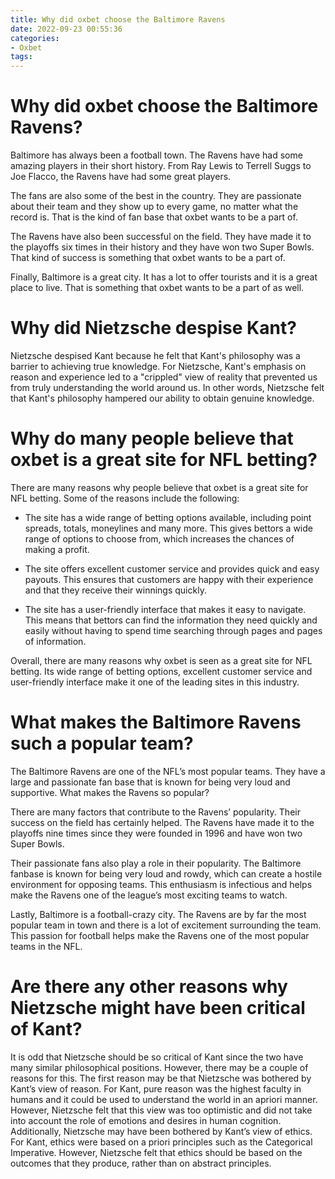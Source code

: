 ```yaml
---
title: Why did oxbet choose the Baltimore Ravens
date: 2022-09-23 00:55:36
categories:
- Oxbet
tags:
---
```



#  Why did oxbet choose the Baltimore Ravens?

Baltimore has always been a football town. The Ravens have had some amazing players in their short history. From Ray Lewis to Terrell Suggs to Joe Flacco, the Ravens have had some great players.

The fans are also some of the best in the country. They are passionate about their team and they show up to every game, no matter what the record is. That is the kind of fan base that oxbet wants to be a part of.

The Ravens have also been successful on the field. They have made it to the playoffs six times in their history and they have won two Super Bowls. That kind of success is something that oxbet wants to be a part of.

Finally, Baltimore is a great city. It has a lot to offer tourists and it is a great place to live. That is something that oxbet wants to be a part of as well.

#  Why did Nietzsche despise Kant?

Nietzsche despised Kant because he felt that Kant's philosophy was a barrier to achieving true knowledge. For Nietzsche, Kant's emphasis on reason and experience led to a "crippled" view of reality that prevented us from truly understanding the world around us. In other words, Nietzsche felt that Kant's philosophy hampered our ability to obtain genuine knowledge.

#  Why do many people believe that oxbet is a great site for NFL betting?

There are many reasons why people believe that oxbet is a great site for NFL betting. Some of the reasons include the following:

- The site has a wide range of betting options available, including point spreads, totals, moneylines and many more. This gives bettors a wide range of options to choose from, which increases the chances of making a profit.

- The site offers excellent customer service and provides quick and easy payouts. This ensures that customers are happy with their experience and that they receive their winnings quickly.

- The site has a user-friendly interface that makes it easy to navigate. This means that bettors can find the information they need quickly and easily without having to spend time searching through pages and pages of information.

Overall, there are many reasons why oxbet is seen as a great site for NFL betting. Its wide range of betting options, excellent customer service and user-friendly interface make it one of the leading sites in this industry.

#  What makes the Baltimore Ravens such a popular team?

The Baltimore Ravens are one of the NFL’s most popular teams. They have a large and passionate fan base that is known for being very loud and supportive. What makes the Ravens so popular?

There are many factors that contribute to the Ravens’ popularity. Their success on the field has certainly helped. The Ravens have made it to the playoffs nine times since they were founded in 1996 and have won two Super Bowls.

Their passionate fans also play a role in their popularity. The Baltimore fanbase is known for being very loud and rowdy, which can create a hostile environment for opposing teams. This enthusiasm is infectious and helps make the Ravens one of the league’s most exciting teams to watch.

Lastly, Baltimore is a football-crazy city. The Ravens are by far the most popular team in town and there is a lot of excitement surrounding the team. This passion for football helps make the Ravens one of the most popular teams in the NFL.

#  Are there any other reasons why Nietzsche might have been critical of Kant?

It is odd that Nietzsche should be so critical of Kant since the two have many similar philosophical positions. However, there may be a couple of reasons for this. The first reason may be that Nietzsche was bothered by Kant’s view of reason. For Kant, pure reason was the highest faculty in humans and it could be used to understand the world in an apriori manner. However, Nietzsche felt that this view was too optimistic and did not take into account the role of emotions and desires in human cognition. Additionally, Nietzsche may have been bothered by Kant’s view of ethics. For Kant, ethics were based on a priori principles such as the Categorical Imperative. However, Nietzsche felt that ethics should be based on the outcomes that they produce, rather than on abstract principles.